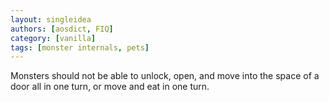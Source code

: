 ```yaml
---
layout: singleidea
authors: [aosdict, FIQ]
category: [vanilla]
tags: [monster internals, pets]
---
```

Monsters should not be able to unlock, open, and move into the space of a door all in one turn, or move and eat in one turn.
